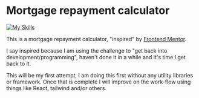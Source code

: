 # Mortgage repayment calculator

[![My Skills](https://skillicons.dev/icons?i=js,html,css,express)](https://skillicons.dev)

This is a mortgage repayment calculator, "inspired" by [Frontend Mentor](https://www.frontendmentor.io/home).

I say inspired because I am using the challenge to "get back into development/programming", haven't done it in a while
and it's time I get back to it.

This will be my first attempt, I am doing this first without any utility libraries or framework.
Once that is complete I will improve on the work-flow using things like React, tailwind and/or others.
